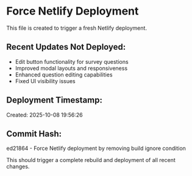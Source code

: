 # Force Netlify Deployment

This file is created to trigger a fresh Netlify deployment.

## Recent Updates Not Deployed:
- Edit button functionality for survey questions
- Improved modal layouts and responsiveness
- Enhanced question editing capabilities
- Fixed UI visibility issues

## Deployment Timestamp:
Created: 2025-10-08 19:56:26

## Commit Hash:
ed21864 - Force Netlify deployment by removing build ignore condition

This should trigger a complete rebuild and deployment of all recent changes.
